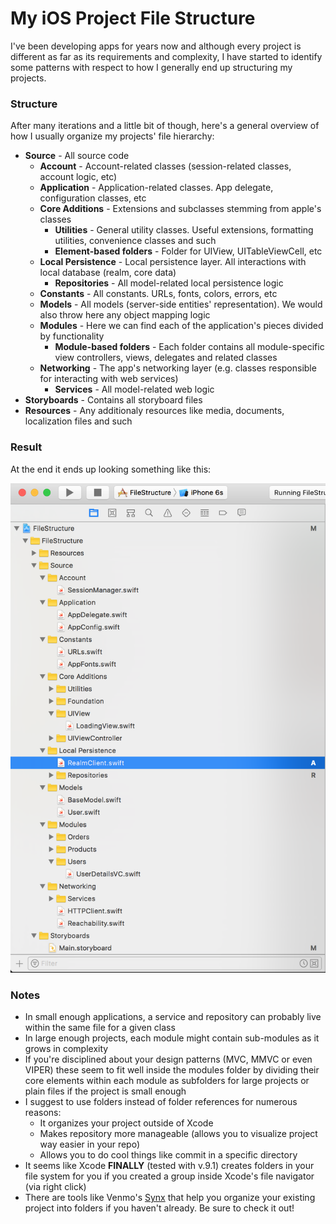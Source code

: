 # My iOS Project File Structure
I've been developing apps for years now and although every project is different as far as its requirements and complexity, I have started to identify some patterns with respect to how I generally end up structuring my projects. 

### Structure
After many iterations and a little bit of though, here's a general overview of how I usually organize my projects' file hierarchy:
* **Source** - All source code
  * **Account** - Account-related classes (session-related classes, account logic, etc)
  * **Application** - Application-related classes. App delegate, configuration classes, etc
  * **Core Additions** - Extensions and subclasses stemming from apple's classes
    * **Utilities** - General utility classes. Useful extensions, formatting utilities, convenience classes and such
    * **Element-based folders** - Folder for UIView, UITableViewCell, etc
  * **Local Persistence** - Local persistence layer. All interactions with local database (realm, core data)
    * **Repositories** - All model-related local persistence logic
  * **Constants** - All constants. URLs, fonts, colors, errors, etc 
  * **Models** - All models (server-side entities' representation). We would also throw here any object mapping logic
  * **Modules** - Here we can find each of the application's pieces divided by functionality
    * **Module-based folders** - Each folder contains all module-specific view controllers, views, delegates and related classes
  * **Networking** - The app's networking layer (e.g. classes responsible for interacting with web services)
    * **Services** - All model-related web logic
* **Storyboards** - Contains all storyboard files
* **Resources** - Any additionaly resources like media, documents, localization files and such

### Result
At the end it ends up looking something like this:

![Xcode Screenshot](https://github.com/jlnbuiles/file-structure/blob/master/FileStructure/Resources/Xcode%20Screenshot.png "Xcode side bar screenshot")


### Notes
* In small enough applications, a service and repository can probably live within the same file for a given class
* In large enough projects, each module might contain sub-modules as it grows in complexity
* If you're disciplined about your design patterns (MVC, MMVC or even VIPER) these seem to fit well inside the modules folder by dividing their core elements within each module as subfolders for large projects or plain files if the project is small enough
* I suggest to use folders instead of folder references for numerous reasons:
  * It organizes your project outside of Xcode
  * Makes repository more manageable (allows you to visualize project way easier in your repo)
  * Allows you to do cool things like commit in a specific directory
* It seems like Xcode **FINALLY** (tested with v.9.1) creates folders in your file system for you if you created a group inside Xcode's file navigator (via right click)
* There are tools like Venmo's [Synx](https://github.com/venmo/synx)
   that help you organize your existing project into folders if you haven't already. Be sure to check it out!
